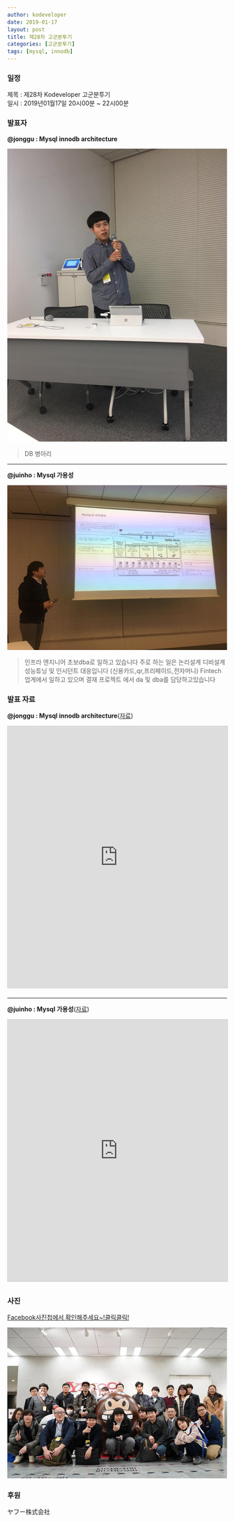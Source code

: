```yaml
---
author: kodeveloper
date: 2019-01-17
layout: post
title: 제28차 고군분투기
categories: [고군분투기]
tags: [mysql, innodb]
---
```


### 일정

제목 : 제28차 Kodeveloper 고군분투기  
일시 : 2019년01월17일 20시00분 ~ 22시00분

### 발표자

**@jonggu : Mysql innodb architecture**

![](/img/struggle/28/jonggu.jpg)

>DB 병아리

---

**@juinho : Mysql 가용성**

![](/img/struggle/28/juinho.jpg)

>인프라 엔지니어 초보dba로 일하고 있습니다 주로 하는 일은 논리설계 디비설계 성능튜닝 및 인시던트 대응입니다 (신용카드,qr,프리페이드,전자머니) Fintech업계에서 일하고 있으며 결재 프로젝트 에서 da 및 dba를 담당하고있습니다


### 발표 자료

**@jonggu : Mysql innodb architecture**([자료](https://docs.google.com/presentation/d/1EErikAbk8IhU7qhR3wwyGVDW2qlkZUqEXVilEebIOxY/edit?usp=sharing))

<iframe src="https://docs.google.com/presentation/d/e/2PACX-1vSSghM7r7whRM_tX9BaFtZS1UJF38EMQmgP8pabz4BefWIlbN9AnXrrrpDhqwTvug4Bv0SteF5uiYkP/embed?start=false&loop=false" width="700" height="600" frameborder="0" marginwidth="0" marginheight="0" scrolling="no" style="border:1px solid #CCC; border-width:1px; margin-bottom:5px; max-width: 100%;" allowfullscreen></iframe>

---

**@juinho : Mysql 가용성**([자료](https://drive.google.com/open?id=1NRSIuCg7wBW4LMDDa86ClysC8cZCudt7))

<iframe src="https://docs.google.com/presentation/d/e/2PACX-1vQFMf7s-GS2J3lC7DN1EBQWU8ZO_EOf0_P9SSBlLQvidtc1_Oz020-c8eT14MwdcTGJZiog79f5KsKk/embed?start=false&loop=false" width="700" height="600" frameborder="0" marginwidth="0" marginheight="0" scrolling="no" style="border:1px solid #CCC; border-width:1px; margin-bottom:5px; max-width: 100%;" allowfullscreen></iframe>

### 사진

[Facebook사진첩에서 확인해주세요~!클릭클릭!](https://www.facebook.com/media/set/?set=oa.2280564735521592&type=3)

![](/img/struggle/28/everyone.jpg)

### 후원

ヤフー株式会社

